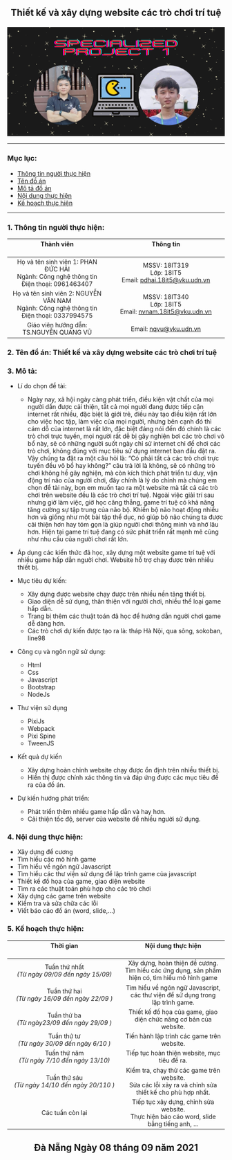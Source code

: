 ## <p align="center"> Thiết kế và xây dựng website các trò chơi trí tuệ </p>
<p align="center"> <img src="/images/bg.png" alt="bg" /> </p>

<hr>

### Mục lục:
- [Thông tin người thực hiện](#1thông-tin-người-thực-hiện)
- [Tên đồ án](#2tên-đồ-án-thiết-kế-và-xây-dựng-website-các-trò-chơi-trí-tuệ)
- [Mô tả đồ án](#3mô-tả)
- [Nội dung thực hiện](#4nội-dung-thực-hiện)
- [Kế hoạch thực hiện](#5kế-hoạch-thực-hiện)

<hr>

### 1.	Thông tin người thực hiện:
  
<div align="center">
  
| Thành viên<img width=1000> |Thông tin<img width=800/>|
| :-----: | :-: |
| Họ và tên sinh viên 1: PHAN ĐỨC HẢI <br> Ngành: Công nghệ thông tin <br> Điện thoại: 0961463407 | MSSV: 18IT319 <br> Lớp: 18IT5 <br> Email: pdhai.18it5@vku.udn.vn |
| Họ và tên sinh viên 2: NGUYỄN VĂN NAM <br> Ngành: Công nghệ thông tin <br> Điện thoại: 0337994575 | MSSV: 18IT340 <br> Lớp: 18IT5 <br> Email: nvnam.18it5@vku.udn.vn |
| Giáo viên hướng dẫn: TS.NGUYỄN QUANG VŨ  | Email: nqvu@vku.udn.vn |
</div>
  
### 2.	Tên đồ án: Thiết kế và xây dựng website các trò chơi trí tuệ

### 3.	Mô tả:
- Lí do chọn đề tài:
  - Ngày nay, xã hội ngày càng phát triển, điều kiện vật chất của mọi người dần được cải thiện, tất cả mọi người đang được tiếp cận internet rất nhiều, đặc biệt là giới trẻ, điều này tạo điều kiện rất lớn cho việc học tập, làm việc của mọi người, nhưng bên cạnh đó thì cám dỗ của internet là rất lớn, đặc biệt đáng nói đến đó chính là các trò chơi trực tuyến, mọi người rất dễ bị gây nghiện bơi các trò chơi vô bổ này, sẽ có những người suốt ngày chỉ sử internet chỉ để chơi các trò chơi, không đúng với mục tiêu sử dụng internet ban đầu đặt ra. Vậy chúng ta đặt ra một câu hỏi là: “Có phải tất cả các trò chơi trực tuyến đều vô bổ hay không?” câu trả lời là không, sẽ có những trò chơi không hề gây nghiện, mà còn kích thích phát triển tư duy, vận động trí não của người chơi, đây chính là lý do chính mà chúng em chọn đề tài này, bọn em muốn tạo ra một website mà tất cả các trò chơi trên website đều là các trò chơi trí tuệ. Ngoài việc giải trí sau nhưng giờ làm việc, giờ học căng thẳng, game trí tuệ có khả năng tăng cường sự tập trung của não bộ. Khiến bộ não hoạt động nhiều hơn và giống như một bài tập thể dục, nó giúp bộ não chúng ta được cải thiện hơn hay tóm gọn là giúp người chơi thông minh và nhớ lâu hơn. Hiện tại game trí tuệ đang có sức phát triển rất mạnh mẽ cũng như nhu cầu của người chơi rất lớn.

- Áp dụng các kiến thức đã học, xây dựng một website game trí tuệ với nhiều game hấp dẫn người chơi. Website hỗ trợ chạy được trên nhiều thiết bị.
- Mục tiêu dự kiến:
  - Xây dựng được website chạy được trên nhiều nền tảng thiết bị. 
  - Giao diện dễ sử dụng, thân thiện với người chơi, nhiều thể loại game hấp dẫn.
  - Trang bị thêm các thuật toán đã học để hướng dẫn người chơi game dễ dàng hơn.
  - Các trò chơi dự kiến được tạo ra là: tháp Hà Nội, qua sông, sokoban, line98

- Công cụ và ngôn ngữ sử dụng:
  -	Html
  -	Css
  -	Javascript
  -	Bootstrap
  -	NodeJs

- Thư viện sử dụng
  -	PixiJs
  -	Webpack
  -	Pixi Spine
  -	TweenJS

- Kết quả dự kiến
  -	Xây dựng hoàn chỉnh website chạy được ổn định trên nhiều thiết bị.
  -	Hiển thị được chính xác thông tin và đáp ứng được các mục tiêu đề ra của đồ án.

- Dự kiến hướng phát triển:
  -	Phát triển thêm nhiều game hấp dẫn và hay hơn.
  -	Cải thiện tốc độ, server của website để nhiều người sử dụng.

### 4.	Nội dung thực hiện:
  -	Xây dựng đề cương
  -	Tìm hiểu các mô hình game
  -	Tìm hiểu về ngôn ngữ Javascript
  -	Tìm hiểu các thư viện sử dụng để lập trình game của javascript
  -	Thiết kế đồ họa của game, giao diện website
  -	Tìm ra các thuật toán phù hợp cho các trò chơi
  -	Xây dựng các game trên website
  -	Kiểm tra và sửa chữa các lỗi
  -	Viết báo cáo đồ án (word, slide,…) 

### 5.	Kế hoạch thực hiện:

<div align="center">
  
| Thời gian<img width=1000> |Nội dung thực hiện<img width=800/>|
| :-----: | :-: |
| Tuần thứ nhất <br> _(Từ ngày 09/09 đến ngày 15/09)_ | Xây dựng, hoàn thiện đề cương. <br> Tìm hiểu các ứng dụng, sản phẩm hiện có, tìm hiểu mô hình game |
| Tuần thứ hai <br> _(Từ ngày 16/09 đến ngày 22/09 )_ | Tìm hiểu về ngôn ngữ Javascript, các thư viện để sử dụng trong <br> lập trình game. |
| Tuần thứ ba <br> _(Từ ngày23/09 đến ngày 29/09 )_ | Thiết kế đồ họa của game, giao diện chức năng cơ bản của website. |
| Tuần thứ tư <br> _(Từ ngày 30/09 đến ngày 6/10 )_ | Tiến hành lập trình các game trên website.|
| Tuần thứ năm <br> _(Từ ngày 7/10 đến ngày 13/10)_ | Tiếp tục hoàn thiện website, mục tiêu đề ra. |
| Tuần thứ sáu <br> _(Từ ngày 14/10 đến ngày 20/110 )_ | Kiểm tra, chạy thử các game trên website. <br> Sửa các lỗi xảy ra và chỉnh sửa thiết kế cho phù hợp nhất. |
| Các tuần còn lại | Tiếp tục xây dựng, chỉnh sửa website. <br> Thực hiện báo cáo word, slide bằng tiếng anh, … |
  
</div>

## <p align="center"> Đà Nẵng Ngày 08 tháng 09 năm 2021 </p>
